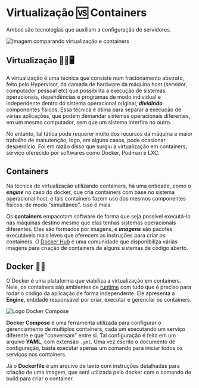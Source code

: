 # Virtualização 🆚 Containers
Ambos são tecnologias que auxiliam a configuração de servidores.

![Imagem comparando virtualização e containers](https://miro.medium.com/v2/resize:fit:1400/1*LxvdF6TuBXec4AWhApdLBg.png)

## Virtualização 👩‍💻🖥

A virtualização é uma técnica que consiste num fracionamento abstrato, feito pelo Hypervisor, da camada de hardware da máquina host (servidor, computador pessoal etc) que possibilita a execução de sistemas operacionais, dependências e programas de modo individual e independente dentro do sistema operacional original, **_dividindo_** componentes físicos. Essa técnica é ótima para separar a execução de várias aplicações, que podem demandar sistemas operacionais diferentes, em um mesmo computador, sem que um sistema interfira no outro.

No entanto, tal tática pode requerer muito dos recursos da máquina e maior trabalho de manutenção, logo, em alguns casos, pode ocasionar desperdício. Foi em razão disso que surgiu a virtualização em containers, serviço oferecido por softwares como Docker, Podman e LXC.

## Containers

Na técnica de virtualização utilizando containers, há uma entidade, como o **_engine_** no caso do docker, que cria containers com base no sistema operacional host, e tais containers fazem uso dos mesmos componentes físicos, de modo "simultâneo". Isso é mais

Os **containers** empacotam software de forma que seja  possível executá-lo nas máquinas destino mesmo que elas tenhas sistemas operacionais diferentes. Eles são formados por imagens, e **_imagens_** são pacotes executáveis mais leves que oferecem as instruções para criar os containers. O [Docker Hub](https://hub.docker.com) é uma comunidade que disponibiliza várias imagens para criação de containers de alguns sistemas de código aberto.

## Docker 🐳🐋

O Docker é uma plataforma que viabiliza a virtualização em containers. Nele, os containers são ambientes de [runtime](../programming_languages/runtimes.md) com tudo que é preciso para rodar o código da aplicação de forma independente. Ele apresenta a **Engine**, entidade responsável por criar, executar e gerenciar os containers.

![Logo Docker Compose](https://miro.medium.com/v2/resize:fit:1400/0*yKUZfT6P10SAIWNy.jpg)

**Docker Compose** é uma ferramenta utilizada para configurar o gerenciamento de multiplos containers, cada um executando um serviço diferente e que "conversam" entre si. Tal configuração é feita em um arquivo **YAML**, com extensão `.yml`. Uma vez escrito o documento de configuração, basta executar apenas um comando para iniciar todos os serviços nos containers.

Já o **Dockerfile** é um arquivo de texto com instruções detalhadas para criação de uma imagem, que será utilizada pelo docker com o comando de build para criar o container.


